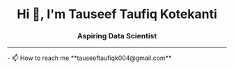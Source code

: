 <h1 align="center">Hi 👋, I'm Tauseef Taufiq Kotekanti</h1>
<h3 align="center">Aspiring Data Scientist</h3>
<hr>
- 📫 How to reach me **tauseeftaufiqk004@gmail.com**
<p align="left">
</p>


